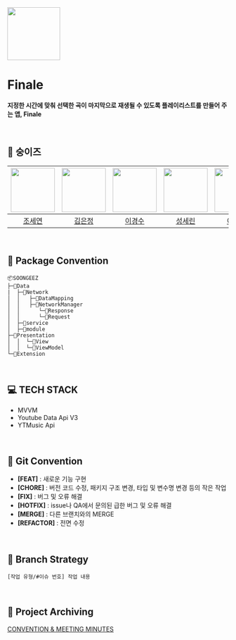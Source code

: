 <img src="https://github.com/DeveloperAcademy-POSTECH/2024-MC2-M14-SOONGEEZ/assets/135544903/aeebe2b1-7e17-4f59-b3f5-7d0332164cb5" width="120">

# Finale
**지정한 시간에 맞춰 선택한 곡이 마지막으로 재생될 수 있도록 플레이리스트를 만들어 주는 앱, Finale**


<br> 

## 🐒 숭이즈
|[<img src="https://github.com/crownjoe.png" width="100px">](https://github.com/crownjoe)|[<img src="https://github.com/ezzkimm.png" width="100px">](https://github.com/ezzkimm)|[<img src="https://github.com/kyxxgsoo.png" width="100px">](https://github.com/kyxxgsoo)|[<img src="https://github.com/seeeRini.png" width="100px">](https://github.com/seeeRini)|[<img src="https://github.com/keenieY.png" width="100px">](https://github.com/keenieY)|[<img src="https://github.com/Ahnhyerim.png" width="100px">](https://github.com/Ahnhyerim)|  
|:----:|:----:|:----:|:----:|:----:|:----:|
|[조세연](https://github.com/crownjoe)|[김은정](https://github.com/ezzkimm)|[이경수](https://github.com/kyxxgsoo)|[성세린](https://github.com/seeeRini)|[이윤지](https://github.com/keenieY)|[안혜림](https://github.com/Ahnhyerim)|

<br>

## 📁 Package Convention
```
📦SOONGEEZ
├─📂Data
|  ├─📂Network
│  │   ├─📂DataMapping
│  │   ├─📂NetworkManager
│  │      └─📂Response
│  │      └─📂Request
│  ├─📂service
│  ├─📂module
├─📂Presentation
│  │  └─📂View
│  │  └─📂ViewModel
└─📂Extension
```

<br>

## 💻 TECH STACK
- MVVM
- Youtube Data Api V3
- YTMusic Api

  
<br>


## 🍯 Git Convention
- **[FEAT]** : 새로운 기능 구현
- **[CHORE]** : 버전 코드 수정, 패키지 구조 변경, 타입 및 변수명 변경 등의 작은 작업
- **[FIX]** : 버그 및 오류 해결
- **[HOTFIX]** : issue나 QA에서 문의된 급한 버그 및 오류 해결
- **[MERGE]** : 다른 브랜치와의 MERGE
- **[REFACTOR]** : 전면 수정

<br> 

## 🔖 Branch Strategy
```
[작업 유형/#이슈 번호] 작업 내용 
```

<br> 

## 🫧 Project Archiving
[CONVENTION & MEETING MINUTES](https://righteous-pigeon-fc2.notion.site/6ccfc1bf41194b5aa5548e181a5ba1d3?pvs=4)
